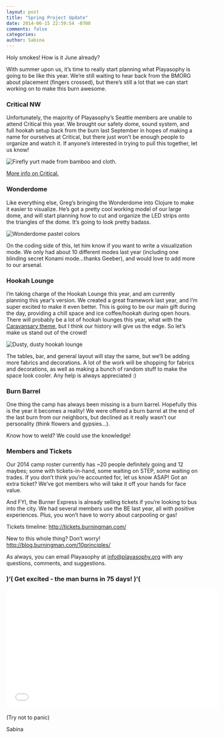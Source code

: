 ```yaml
---
layout: post
title: "Spring Project Update"
date: 2014-06-15 22:59:54 -0700
comments: false
categories: 
author: Sabina
---
```

Holy smokes! How is it June already? 

With summer upon us, it’s time to really start planning what Playasophy is going to be like this year. We’re still waiting to hear back from the BMORG about placement (fingers crossed), but there’s still a lot that we can start working on to make this burn awesome.

### Critical NW
Unfortunately, the majority of Playasophy’s Seattle members are unable to attend Critical this year. We brought our safety dome, sound system, and full hookah setup back from the burn last September in hopes of making a name for ourselves at Critical, but there just won’t be enough people to organize and watch it. If anyone’s interested in trying to pull this together, let us know!

![Firefly yurt made from bamboo and cloth.](/media/camp/2012/critical/critical2012yurt.jpg)

[More info on Critical.](http://www.criticalnw.org/)

### Wonderdome
Like everything else, Greg’s bringing the Wonderdome into Clojure to make it easier to visualize. He’s got a pretty cool working model of our large dome, and will start planning how to cut and organize the LED strips onto the triangles of the dome. It’s going to look pretty badass.

![Wonderdome pastel colors](/media/camp/2013/wonderdome/teardown-colors.jpg)

On the coding side of this, let him know if you want to write a visualization mode. We only had about 10 different modes last year (including one blinding secret Konami mode...thanks Geeber), and would love to add more to our arsenal. 

### Hookah Lounge
I’m taking charge of the Hookah Lounge this year, and am currently planning this year’s version. We created a great framework last year, and I’m super excited to make it even better. This is going to be our main gift during the day, providing a chill space and ice coffee/hookah during open hours. There will probably be a lot of hookah lounges this year, what with the [Caravansary theme](http://www.burningman.com/art_of_burningman/bm14_theme.html), but I think our history will give us the edge. So let’s make us stand out of the crowd!

![Dusty, dusty hookah lounge](/media/camp/2013/camp/hookah-lounge-1.jpg)

The tables, bar, and general layout will stay the same, but we’ll be adding more fabrics and decorations. A lot of the work will be shopping for fabrics and decorations, as well as making a bunch of random stuff to make the space look cooler. Any help is always appreciated :)

### Burn Barrel
One thing the camp has always been missing is a burn barrel. Hopefully this is the year it becomes a reality! We were offered a burn barrel at the end of the last burn from our neighbors, but declined as it really wasn’t our personality (think flowers and gypsies…).

Know how to weld? We could use the knowledge!

### Members and Tickets
Our 2014 camp roster currently has ~20 people definitely going and 12 maybes; some with tickets-in-hand, some waiting on STEP, some waiting on trades. If you don’t think you’re accounted for, let us know ASAP! Got an extra ticket? We’ve got members who will take it off your hands for face value.

And FYI, the Burner Express is already selling tickets if you’re looking to bus into the city. We had several members use the BE last year, all with positive experiences. Plus, you won’t have to worry about carpooling or gas!

Tickets timeline: http://tickets.burningman.com/

New to this whole thing? Don’t worry! http://blog.burningman.com/10principles/

As always, you can email Playasophy at info@playasophy.org with any questions, comments, and suggestions.

### )’( Get excited - the man burns in 75 days! )’(

<object width="560" height="315"><param name="movie" value="//www.youtube.com/v/5pUTKNGpu1s?version=3&amp;hl=en_US"></param><param name="allowFullScreen" value="true"></param><param name="allowscriptaccess" value="always"></param><embed src="//www.youtube.com/v/5pUTKNGpu1s?version=3&amp;hl=en_US" type="application/x-shockwave-flash" width="560" height="315" allowscriptaccess="always" allowfullscreen="true"></embed></object>

(Try not to panic)

Sabina

